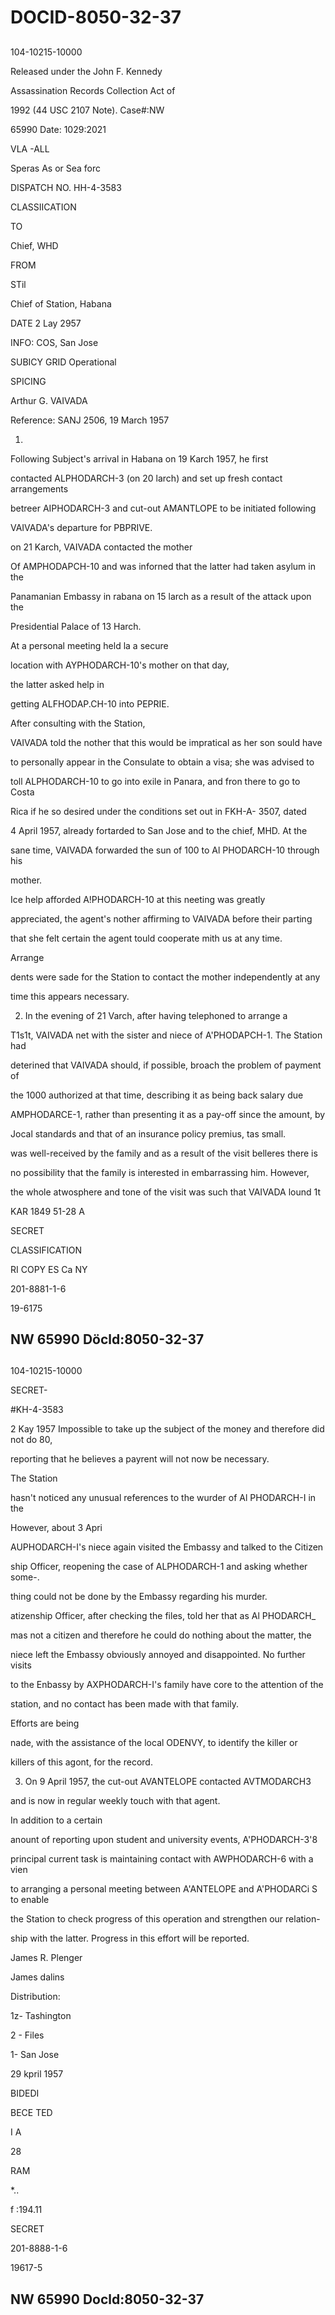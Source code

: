 # DOCID-8050-32-37

##
104-10215-10000

Released under the John F. Kennedy

Assassination Records Collection Act of

1992 (44 USC 2107 Note). Case#:NW

65990 Date: 1029:2021

VLA -ALL

Speras As or Sea forc

DISPATCH NO. HH-4-3583

CLASSIICATION

TO

Chief, WHD

FROM

STil

Chief of Station, Habana

DATE 2 Lay 2957

INFO: COS, San Jose

SUBICY GRID Operational

SPICING

Arthur G. VAIVADA

Reference: SANJ 2506, 19 March 1957

1.

Following Subject's arrival in Habana on 19 Karch 1957, he first

contacted ALPHODARCH-3 (on 20 larch) and set up fresh contact arrangements

betreer AIPHODARCH-3 and cut-out AMANTLOPE to be initiated following

VAIVADA's departure for PBPRIVE.

on 21 Karch, VAIVADA contacted the mother

Of AMPHODAPCH-10 and was inforned that the latter had taken asylum in the

Panamanian Embassy in rabana on 15 larch as a result of the attack upon the

Presidential Palace of 13 Harch.

At a personal meeting held la a secure

location with AYPHODARCH-10's mother on that day,

the latter asked help in

getting ALFHODAP.CH-10 into PEPRIE.

After consulting with the Station,

VAIVADA told the nother that this would be impratical as her son sould have

to personally appear in the Consulate to obtain a visa; she was advised to

toll ALPHODARCH-10 to go into exile in Panara, and fron there to go to Costa

Rica if he so desired under the conditions set out in FKH-A- 3507, dated

4 April 1957, already fortarded to San Jose and to the chief, MHD. At the

sane time, VAIVADA forwarded the sun of 100 to Al PHODARCH-10 through his

mother.

Ice help afforded A!PHODARCH-10 at this neeting was greatly

appreciated, the agent's nother affirming to VAIVADA before their parting

that she felt certain the agent tould cooperate mith us at any time.

Arrange

dents were sade for the Station to contact the mother independently at any

time this appears necessary.

2. In the evening of 21 Varch, after having telephoned to arrange a

T1s1t, VAIVADA net with the sister and niece of A'PHODAPCH-1. The Station had

deterined that VAIVADA should, if possible, broach the problem of payment of

the 1000 authorized at that time, describing it as being back salary due

AMPHODARCE-1, rather than presenting it as a pay-off since the amount, by

Jocal standards and that of an insurance policy premius, tas small.

was well-received by the family and as a result of the visit belleres there is

no possibility that the family is interested in embarrassing him. However,

the whole atwosphere and tone of the visit was such that VAIVADA lound 1t

KAR 1849 51-28 A

SECRET

CLASSIFICATION

RI COPY ES Ca NY

201-8881-1-6

19-6175

NW 65990 Döcld:8050-32-37
---

##
104-10215-10000

SECRET-

#KH-4-3583

2 Kay 1957
Impossible to take up the subject of the money and therefore did not do 80,

reporting that he believes a payrent will not now be necessary.

The Station

hasn't noticed any unusual references to the wurder of Al PHODARCH-I in the

However, about 3 Apri

AUPHODARCH-I's niece again visited the Embassy and talked to the Citizen

ship Officer, reopening the case of ALPHODARCH-1 and asking whether some-.

thing could not be done by the Embassy regarding his murder.

atizenship Officer, after checking the files, told her that as Al PHODARCH_

mas not a citizen and therefore he could do nothing about the matter, the

niece left the Embassy obviously annoyed and disappointed. No further visits

to the Enbassy by AXPHODARCH-I's family have core to the attention of the

station, and no contact has been made with that family.

Efforts are being

nade, with the assistance of the local ODENVY, to identify the killer or

killers of this agont, for the record.

3. On 9 April 1957, the cut-out AVANTELOPE contacted AVTMODARCH3

and is now in regular weekly touch with that agent.

In addition to a certain

anount of reporting upon student and university events, A'PHODARCH-3'8

principal current task is maintaining contact with AWPHODARCH-6 with a vien

to arranging a personal meeting between A'ANTELOPE and A'PHODARCi S to enable

the Station to check progress of this operation and strengthen our relation-

ship with the latter. Progress in this effort will be reported.

James R. Plenger

James dalins

Distribution:

1z- Tashington

2 - Files

1- San Jose

29 kpril 1957

BIDEDI

BECE TED

I A

28

RAM

*..

f :194.11

SECRET

201-8888-1-6

19617-5

NW 65990 Docld:8050-32-37
---

